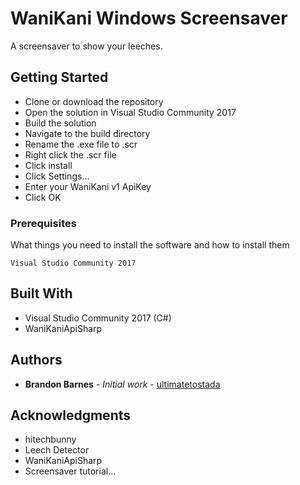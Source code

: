 # WaniKani Windows Screensaver

A screensaver to show your leeches.

## Getting Started

* Clone or download the repository
* Open the solution in Visual Studio Community 2017
* Build the solution
* Navigate to the build directory
* Rename the .exe file to .scr
* Right click the .scr file
* Click install
* Click Settings...
* Enter your WaniKani v1 ApiKey
* Click OK

### Prerequisites

What things you need to install the software and how to install them

```
Visual Studio Community 2017
```
## Built With

* Visual Studio Community 2017 (C#)
* WaniKaniApiSharp

## Authors

* **Brandon Barnes** - *Initial work* - [ultimatetostada](https://github.com/ultimatetostada)

## Acknowledgments

* hitechbunny
* Leech Detector
* WaniKaniApiSharp
* Screensaver tutorial...
